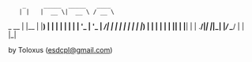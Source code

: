         _     _____  _____   ____  
       | |   |  __ \|  __ \ / __ \ 
  _ __ | |__ | |__) | |  | | |  | |
 | '_ \| '_ \|  ___/| |  | | |  | |
 | |_) | | | | |    | |__| | |__| |
 | .__/|_| |_|_|    |_____/ \____/ 
 | |                               
 |_|   
 
 by Toloxus (esdcpl@gmail.com)
